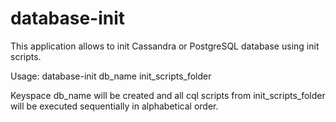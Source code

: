 # database-init

This application allows to init Cassandra or PostgreSQL database using init scripts.

Usage: database-init db_name init_scripts_folder

Keyspace db_name will be created and all cql scripts from init_scripts_folder will be executed sequentially in alphabetical order.
